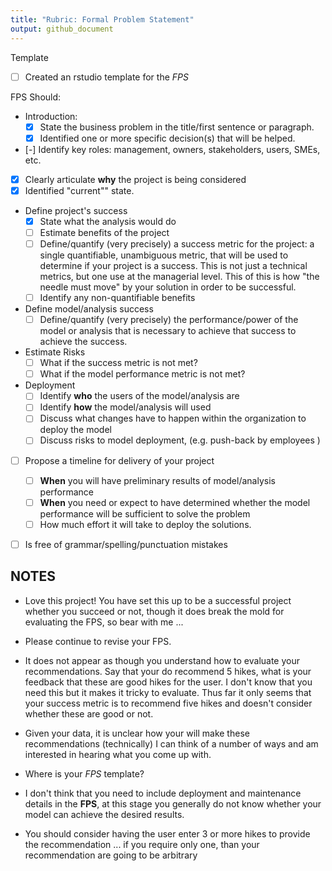 ```yaml
---
title: "Rubric: Formal Problem Statement"
output: github_document
---
```


Template
 - [ ] Created an rstudio template for the *FPS*
 
FPS Should:

 - Introduction: 
   - [x] State the business problem in the title/first sentence or paragraph.
   - [x] Identified one or more specific decision(s) that will be helped. 
   
 - [-] Identify key roles: management, owners, stakeholders, users, SMEs, etc.
 - [x] Clearly articulate **why** the project is being considered
 - [x] Identified "current"" state.

 - Define project's success
   - [x] State what the analysis would do
   - [ ] Estimate benefits of the project 
   - [ ] Define/quantify (very precisely) a success metric for the project: a single quantifiable, unambiguous 
     metric, that will be used to determine if your project is a success. This is
     not just a technical metrics, but one use at the managerial level. This of
     this is how "the needle must move" by your solution in order to be successful.
   - [ ] Identify any non-quantifiable benefits 
     
 - Define model/analysis success 
   - [ ] Define/quantify (very precisely) the performance/power of the model or analysis that 
     is necessary to achieve that success to achieve the success.

 - Estimate Risks
   - [ ] What if the success metric is not met?
   - [ ] What if the model performance metric is not met?

 - Deployment
   - [ ] Identify **who** the users of the model/analysis are 
   - [ ] Identify **how** the model/analysis will used 
   - [ ] Discuss what changes have to happen within the organization to deploy the model
   - [ ] Discuss risks to model deployment, (e.g. push-back by employees )

 - [ ] Propose a timeline for delivery of your project
   - [ ] **When** you will have preliminary results of model/analysis performance
   - [ ] **When** you need or expect to have determined whether the model performance will be sufficient to solve the problem  
   - [ ] How much effort it will take to deploy the solutions.

 - [ ] Is free of grammar/spelling/punctuation mistakes
 

## NOTES

 - Love this project! You have set this up to be a successful project whether you succeed or not, though 
   it does break the mold for evaluating the FPS, so bear with me ...
 
 - Please continue to revise your FPS.
 
 - It does not appear as though you understand how to evaluate your recommendations. Say that
   your do recommend 5 hikes, what is your feedback that these are good hikes for the 
   user. I don't know that you need this but it makes it tricky to evaluate. Thus far
   it only seems that your success metric is to recommend five hikes and doesn't
   consider whether these are good or not.
   
 - Given your data, it is unclear how your will make these recommendations (technically)
   I can think of a number of ways and am interested in hearing what you come up with. 
 
 - Where is your *FPS* template?
 
 - I don't think that you need to include deployment and maintenance details in the **FPS**, 
   at this stage you generally do not know whether your model can achieve the desired
   results.
   
 - You should consider having the user enter 3 or more hikes to provide the recommendation ...
   if you require only one, than your recommendation are going to be arbitrary